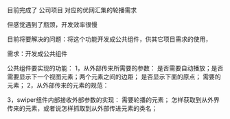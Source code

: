 目前完成了 公司项目 对应的优网汇集的轮播需求

但感觉遇到了瓶颈，开发效率很慢

目前将要解决的问题：将这个功能开发成公共组件，供其它项目需求的使用，

需求：开发成公共组件

公共组件要实现的功能：
1，从外部传来所需要的参数：
    是否需要自动播放；是否需要显示下一个视图元素；两个元素之间的边距；
    是否显示下面的原点；
    需要的元素；
2，从外部传来的元素的规范：
    

3，swiper组件内部接收外部参数的实现：
    需要轮播的元素；
    怎样获取到从外界传来的元素，或者说怎样抓取到从外部传进元素的类名；
    
